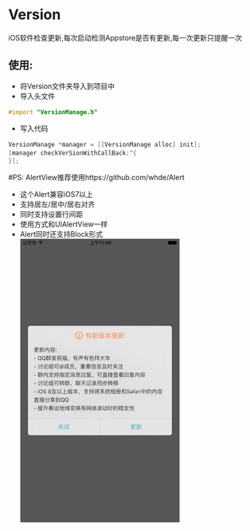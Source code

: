 # Version
iOS软件检查更新,每次启动检测Appstore是否有更新,每一次更新只提醒一次
## 使用:
- 将Version文件夹导入到项目中
- 导入头文件 
```objective-c
#import "VersionManage.h"
```
- 写入代码
```objective-c
VersionManage *manager = [[VersionManage alloc] init];
[manager checkVerSionWithCallBack:^{
}];
```

#PS:
AlertView推荐使用https://github.com/whde/Alert
   - 这个Alert兼容iOS7以上
   - 支持居左/居中/居右对齐
   - 同时支持设置行间距
   - 使用方式和UIAlertView一样
   - Alert同时还支持Block形式
![效果图](https://raw.githubusercontent.com/whde/Version/master/Version/Simulator%20Screen%20Shot%202016年3月15日%20上午11.09.25.png)
